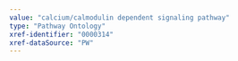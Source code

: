 ```yaml
---
value: "calcium/calmodulin dependent signaling pathway"
type: "Pathway Ontology"
xref-identifier: "0000314"
xref-dataSource: "PW"
---
```

